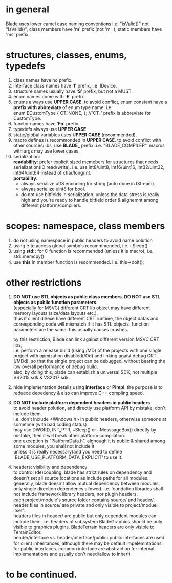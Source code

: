 # in general  
Blade uses lower camel case naming conventions i.e. "isValid()" not "IsValid()", class members have '**m**' prefix (not 'm_'), static members have 'ms' prefix.  


# structures, classes, enums, typedefs  
  1. class names have no prefix.  
  2. interface class names have '**I**' prefix, i.e. IDevice.  
  3. structure names usually have '**S**' prefix, but not a MUST.  
  4. enum names come with '**E**' prefix.  
  5. enums always use **UPPER CASE**. to avoid conflict, enum constant have a **prefix with abbreviate** of enum type name. i.e.  
  enum ECustomType { CT_NONE, }; //'CT_' prefix is abbreviate for CustomType.  
  6. functor names have '**Fn**' prefix.  
  7. typedefs always use **UPPER CASE**.  
  8. static/global variables uses **UPPER CASE** (recommended).  
  9. macro defines is recommonded in **UPPER CASE**. to avoid conflict with other sources/libs, use **BLADE_** prefix. i.e. "BLADE_COMPILER". macros with args may use lower cases.  
  10. serialization:  
     **readability**: prefer explicit sized memebers for structures that needs serialization(IO read/write). i.e. use int8/uint8, int16/uint16, int32/uint32, int64/uint64 instead of char/long/int.  
     **portability**:   
       * always serialize utf8 encoding for string (auto done in IStream).  
       * alwyas serialize uint8 for bool.  
       * do not use bitfields in serialization. unless the data stress is really high and you're ready to handle bitfield order & alignemnt among different platform/compilers.  
  
# scopes: namespace, class members  
  1. do not using namespace in public headers to avoid name polution  
  2. using **::** to access global symbols recommmended, i.e. ::Sleep()  
  3. using **std::** for C function is recommended (unless it is macro), i.e. std::memcpy()  
  4. use **this** in member function is recommended. i.e. this->doit();  
  
# other restrictions
  1. **DO NOT use STL objects as public class members. DO NOT use STL objects as public function parameters.**  
      (especially for MSVC) different CRT lib object may have different memory layouts (size/data layouts etc.),  
      thus if client dll/exe have different CRT runtime, the object datas and corresponding code will mismatch if it has STL objects.
      function parameters are the same. this usually causes crashes.  
        
      by this restriction, Blade can link against different version MSVC CRT libs,  
      i.e. perform a release build (using /MD) of the projects with one single project with opmization disabled(/Od) and linking agaist debug CRT (/MDd),
      so that the single project can be debugged, without bearing the low overall performance of debug build.  
      also, by doing this, blade can establish a universal SDK, not multiple VS2015 sdk & VS2017 sdk.  
      
  2. hide implementation details using **interface** or **Pimpl**.
      the purpose is to reduece depedency & also can improve C++ compling speed.  
      
  3. **DO NOT include platform dependent headers in public headers**  
      to avoid header polution, and directly use platform API by mistake, don't include them.  
      i.e. don't include <Windows.h> in public headers, otherwise someone at sometime (with bad coding status)  
      may use DWORD, INT_PTR, ::Sleep() or ::MesssageBox() directly by mistake, then it will break other platform compilation.  
      one exception is "PlatformData.h", alghough it is public & shared among some modules, you shall not include it  
      unless it is really necessary(and you need to define 'BLADE_USE_PLATFORM_DATA_EXPLICIT' to use it.  
      
  4. headers: visibility and dependency  
      to control (de)coupling, blade has strict rules on dependency and doesn't set all source locations as include paths for all modules.  
      generally, blade doesn't allow mutual dependency between modules, only single direction dependency allowed. i.e. foundation libraries shall not include framework library headers, nor plugin headers.  
      each project/module's source folder contains source/ and header/. header files in source/ are private and only visible to project/moduel itself.  
      headers files in header/ are public but only dependent modules can include them. i.e. headers of subsystem BladeGraphics should be only visible to graphics plugins. BladeTerrain headers are only visible to TerrainEditor.  
      header/interface vs. header/interface/public: public interfaces are used for client inheritances, although there may be default impelemntations for public interfaces. common interface are abstraction for internal implementations and usually don't need/allow to inherit.  
      
# to be continued.
